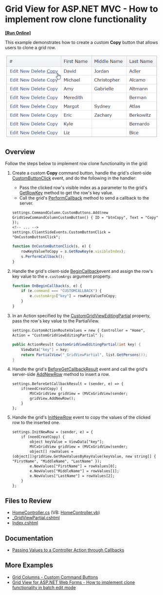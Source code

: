 # Grid View for ASP.NET MVC - How to implement row clone functionality
<!-- run online -->
**[[Run Online]](https://codecentral.devexpress.com/e4643/)**
<!-- run online end -->

This example demonstrates how to create a custom **Copy** button that allows users to clone a grid row.

![Copy button](CopyButton.png)

## Overview

Follow the steps below to implement row clone functionality in the grid:

1. Create a custom **Copy** command button, handle the grid's client-side [CustomButtonClick](https://docs.devexpress.com/AspNet/js-ASPxClientGridView.CustomButtonClick) event, and do the following in the handler:
   * Pass the clicked row's visible index as a parameter to the grid's [GetRowKey](https://docs.devexpress.com/AspNet/js-ASPxClientGridView.GetRowKey(visibleIndex)) method to get the row's key value.
   * Call the grid's [PerformCallback](https://docs.devexpress.com/AspNet/js-ASPxClientGridView.PerformCallback(args)) method to send a callback to the server.

    ```cshtml
    settings.CommandColumn.CustomButtons.Add(new GridViewCommandColumnCustomButton() { ID = "btnCopy", Text = "Copy" });
    <!-- ... -->
    settings.ClientSideEvents.CustomButtonClick = "OnCustomButtonClick";
    ```

    ```js
    function OnCustomButtonClick(s, e) {
        rowKeyValueToCopy = s.GetRowKey(e.visibleIndex);
        s.PerformCallback();
    }
    ```

2. Handle the grid's client-side [BeginCallback](https://docs.devexpress.com/AspNet/js-ASPxClientGridView.BeginCallback)event and assign the row's key value to the `e.customArgs` argument property.

    ```js
    function OnBeginCallback(s, e) {
        if (e.command === "CUSTOMCALLBACK") {
            e.customArgs["key"] = rowKeyValueToCopy;
        }
    }
    ```

3. In an Action specified by the [CustomGridViewEditingPartial](https://docs.devexpress.com/AspNetMvc/DevExpress.Web.Mvc.GridSettingsBase.CustomActionRouteValues) property, pass the row's key value to the PartialView.

    ```cshtml
    settings.CustomActionRouteValues = new { Controller = "Home", Action = "CustomGridViewEditingPartial" };
    ```

    ```cs
    public ActionResult CustomGridViewEditingPartial(int key) {
        ViewData["key"] = key;
        return PartialView("_GridViewPartial", list.GetPersons());
    }
    ```

4. Handle the grid's [BeforeGetCallbackResult](https://docs.devexpress.com/AspNetMvc/DevExpress.Web.Mvc.GridSettingsBase.BeforeGetCallbackResult) event and call the grid's server-side [AddNewRow](https://docs.devexpress.com/AspNet/DevExpress.Web.ASPxGridView.AddNewRow) method to insert a row.

    ```cshtml
    settings.BeforeGetCallbackResult = (sender, e) => {
        if(needCreatCopy) {
            MVCxGridView gridView = (MVCxGridView)sender;
            gridView.AddNewRow();
        }
    };
    ```

5. Handle the grid's [InitNewRow](https://docs.devexpress.com/AspNetMvc/DevExpress.Web.Mvc.GridViewSettings.InitNewRow) event to copy the values of the clicked row to the inserted one.

    ```cshtml
    settings.InitNewRow = (sender, e) = {
        if (needCreatCopy) {
            object keyValue = ViewData["key"];
            MVCxGridView gridView = (MVCxGridView)sender;
            object[] rowValues = (object[])gridView.GetRowValuesByKeyValue(keyValue, new string[] { "FirstName", "MiddleName", "LastName" });
            e.NewValues["FirstName"] = rowValues[0];
            e.NewValues["MiddleName"] = rowValues[1];
            e.NewValues["LastName"] = rowValues[2];
        }
    };
    ```

## Files to Review

* [HomeController.cs](./CS/e4643//Controllers/HomeController.cs) (VB: [HomeController.vb](./VB/e4643VB/Controllers/HomeController.vb))
* [_GridViewPartial.cshtml](./CS/e4643/Views/Home/_GridViewPartial.cshtml)
* [Index.cshtml](./CS/e4643/Views/Home/Index.cshtml)

## Documentation

* [Passing Values to a Controller Action through Callbacks](https://docs.devexpress.com/AspNetMvc/9941/common-features/callback-based-functionality/passing-values-to-a-controller-action-through-callbacks)

## More Examples

* [Grid Columns - Custom Command Buttons](https://demos.devexpress.com/ASPxGridViewDemos/Columns/CommandColumnCustomButtons.aspx)
* [Grid View for ASP.NET Web Forms - How to implement clone functionality in batch edit mode](https://github.com/DevExpress-Examples/asp-net-web-forms-gridview-clone-functionality-in-batch-edit-mode)
